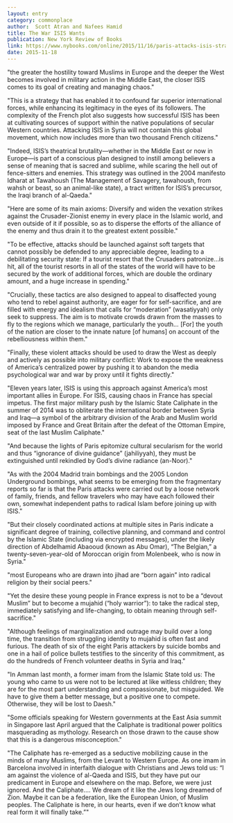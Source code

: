 ```yaml
---
layout: entry
category: commonplace
author:  Scott Atran and Nafees Hamid	
title: The War ISIS Wants
publication: New York Review of Books
link: https://www.nybooks.com/online/2015/11/16/paris-attacks-isis-strategy-chaos/
date: 2015-11-18
---
```


"the greater the hostility toward Muslims in Europe and the deeper the West becomes involved in military action in the Middle East, the closer ISIS comes to its goal of creating and managing chaos."
 
"This is a strategy that has enabled it to confound far superior international forces, while enhancing its legitimacy in the eyes of its followers. The complexity of the French plot also suggests how successful ISIS has been at cultivating sources of support within the native populations of secular Western countries. Attacking ISIS in Syria will not contain this global movement, which now includes more than two thousand French citizens."

"Indeed, ISIS’s theatrical brutality—whether in the Middle East or now in Europe—is part of a conscious plan designed to instill among believers a sense of meaning that is sacred and sublime, while scaring the hell out of fence-sitters and enemies. This strategy was outlined in the 2004 manifesto Idharat at Tawahoush (The Management of Savagery, tawahoush, from wahsh or beast, so an animal-like state), a tract written for ISIS’s precursor, the Iraqi branch of al-Qaeda."

"Here are some of its main axioms: Diversify and widen the vexation strikes against the Crusader-Zionist enemy in every place in the Islamic world, and even outside of it if possible, so as to disperse the efforts of the alliance of the enemy and thus drain it to the greatest extent possible."

"To be effective, attacks should be launched against soft targets that cannot possibly be defended to any appreciable degree, leading to a debilitating security state: If a tourist resort that the Crusaders patronize…is hit, all of the tourist resorts in all of the states of the world will have to be secured by the work of additional forces, which are double the ordinary amount, and a huge increase in spending."

"Crucially, these tactics are also designed to appeal to disaffected young who tend to rebel against authority, are eager for for self-sacrifice, and are filled with energy and idealism that calls for “moderation” (wasatiyyah) only seek to suppress. The aim is to motivate crowds drawn from the masses to fly to the regions which we manage, particularly the youth… [For] the youth of the nation are closer to the innate nature [of humans] on account of the rebelliousness within them."

"Finally, these violent attacks should be used to draw the West as deeply and actively as possible into military conflict: Work to expose the weakness of America’s centralized power by pushing it to abandon the media psychological war and war by proxy until it fights directly."

"Eleven years later, ISIS is using this approach against America’s most important allies in Europe. For ISIS, causing chaos in France has special impetus. The first major military push by the Islamic State Caliphate in the summer of 2014 was to obliterate the international border between Syria and Iraq—a symbol of the arbitrary division of the Arab and Muslim world imposed by France and Great Britain after the defeat of the Ottoman Empire, seat of the last Muslim Caliphate."

"And because the lights of Paris epitomize cultural secularism for the world and thus “ignorance of divine guidance” (jahiliyyah), they must be extinguished until rekindled by God’s divine radiance (an-Noor)."

"As with the 2004 Madrid train bombings and the 2005 London Underground bombings, what seems to be emerging from the fragmentary reports so far is that the Paris attacks were carried out by a loose network of family, friends, and fellow travelers who may have each followed their own, somewhat independent paths to radical Islam before joining up with ISIS."

"But their closely coordinated actions at multiple sites in Paris indicate a significant degree of training, collective planning, and command and control by the Islamic State (including via encrypted messages), under the likely direction of Abdelhamid Abaooud (known as Abu Omar), “The Belgian,” a twenty-seven-year-old of Moroccan origin from Molenbeek, who is now in Syria."

"most Europeans who are drawn into jihad are “born again” into radical religion by their social peers."

"Yet the desire these young people in France express is not to be a “devout Muslim” but to become a mujahid (“holy warrior”): to take the radical step, immediately satisfying and life-changing, to obtain meaning through self-sacrifice."

"Although feelings of marginalization and outrage may build over a long time, the transition from struggling identity to mujahid is often fast and furious. The death of six of the eight Paris attackers by suicide bombs and one in a hail of police bullets testifies to the sincerity of this commitment, as do the hundreds of French volunteer deaths in Syria and Iraq."

"In Amman last month, a former imam from the Islamic State told us: The young who came to us were not to be lectured at like witless children; they are for the most part understanding and compassionate, but misguided. We have to give them a better message, but a positive one to compete. Otherwise, they will be lost to Daesh."
 
"Some officials speaking for Western governments at the East Asia summit in Singapore last April argued that the Caliphate is traditional power politics masquerading as mythology. Research on those drawn to the cause show that this is a dangerous misconception."

"The Caliphate has re-emerged as a seductive mobilizing cause in the minds of many Muslims, from the Levant to Western Europe. As one imam in Barcelona involved in interfaith dialogue with Christians and Jews told us: “I am against the violence of al-Qaeda and ISIS, but they have put our predicament in Europe and elsewhere on the map. Before, we were just ignored. And the Caliphate…. We dream of it like the Jews long dreamed of Zion. Maybe it can be a federation, like the European Union, of Muslim peoples. The Caliphate is here, in our hearts, even if we don’t know what real form it will finally take.”"
